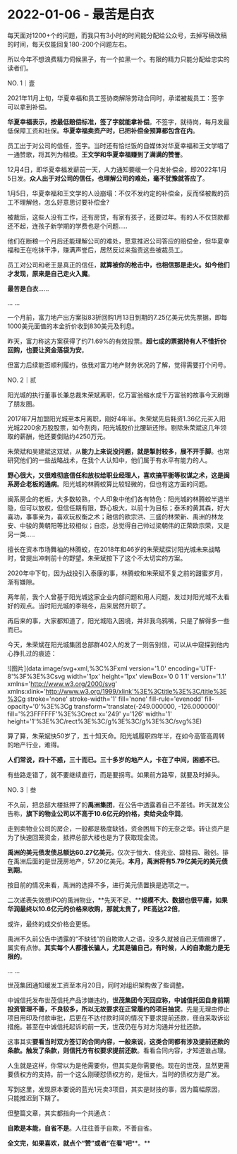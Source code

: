# 2022-01-06 - 最苦是白衣

每天面对1200+个的问题，而我只有3小时的时间能分配给公众号，去掉写稿改稿的时间，每天仅能回复180-200个问题左右。

所以今年不想浪费精力伺候黑子，有一个拉黑一个。有限的精力只能分配给忠实的读者们。

NO. 1｜壹

2021年11月上旬，华夏幸福和员工签协商解除劳动合同时，承诺被裁员工：签字可以拿到补偿。

**华夏幸福表示，按最低赔偿标准，签了字就能拿补偿**。不签字，就待岗，每月发最低保障工资和社保。**华夏幸福卖资产时，已把补偿金预算都包含在内**。

员工出于对公司的信任，签字。当时还有恰烂饭的自媒体对华夏幸福和王文学唱了一通赞歌，将其列为楷模。**王文学和华夏幸福赚到了满满的赞誉**。

12月4日，即华夏幸福发薪前一天，人力通知要缓一个月发补偿金，即2022年1月5日发。**众人出于对公司的信任，也理解公司的难处，毫不犹豫就答应了**。

1月5日，华夏幸福和王文学的人设崩塌：不仅不发约定的补偿金，反而怪被裁的员工不理解他，怎么好意思讨要补偿金?

被裁后，这些人没有工作，还有房贷，有家有孩子，还要过年。有的人不仅贷款都还不起，连孩子新学期的学费也是个问题.....

他们在断粮一个月后还能理解公司的难处，愿意推迟公司答应的赔偿金，但华夏幸福和王在吃抹干净，赚满声誉后，居然反过来指责这些被裁员工。

员工对公司和老王是真正的信任，**就算被你的枪击中，也相信那是走火。如今他们才发现，原来是自己走火入魔**。

**最苦是白衣**......

... ... 

一个月前，富力地产出方案拟83折回购1月13日到期的7.25亿美元优先票据，即每1000美元面值的本金折价收到830美元及利息。

昨天，富力称这方案获得了约71.69%的有效投票。**超七成的票据持有人不惜折价回购，也要让资金落袋为安**。

但富力后续能否顺利履约，依我对富力地产财务状况的了解，觉得需要打个问号。

NO. 2｜贰

阳光城的执行董事长兼总裁朱荣斌离职，亿万富翁缩水成千万富翁的故事今天刷爆了朋友圈。

2017年7月加盟阳光城至本月离职，刚好4年半。朱荣斌先后耗资1.36亿元买入阳光城2200余万股股票，如今割肉，阳光城股价比腰斩还惨。剔除朱荣斌这几年领取的薪酬，他还要倒贴约4250万元。

朱荣斌和吴建斌这双斌，从**能力上来说没问题，就是掣肘较多，展不开手脚**。也常研究他们的一些战略战术，在我个人认知中，他们属于有水平有能力的人。

**野心很大，又很难彻底信任和放权给职业经理人，喜欢搞平衡等权谋之术，这是闽系房企老板的通病**。阳光城的林腾蛟算比较轻微的，但也有这方面的问题。

闽系房企的老板，大多数较熟，个人印象中他们各有特色：阳光城的林腾蛟半退半隐，但可以放权，但信任期有限，野心极大，以前十为目标；泰禾的黄其森，好大喜功，事事亲为，喜欢玩权衡之术；融信的欧宗洪、三盛的林荣新、禹洲的林龙安、中骏的黄朝阳等比较相似；自恋，总觉得自己帅过梁朝伟的正荣欧宗荣，又是另一类.....

擅长在资本市场舞袖的林腾蛟，在2018年和46岁的朱荣斌探讨阳光城未来战略时，曾提出冲刺前十的野望。朱荣斌按下了这个不太切实的方案。

2020年中下旬，因为战投引入泰康的事，林腾蛟和朱荣斌不复之前的甜蜜岁月，渐有嫌隙。

两年前，我个人曾基于阳光城这家企业内部问题和用人问题，发过对阳光城不太看好的观点。当时阳光城的李晓冬，后来居然升职了。

再后来的事，大家都知道了，阳光城陷入困境，并非我乌鸦嘴，只是了解得多一些而已。

今天，朱荣斌在阳光城集团总部群402人的发了一则告别信，可以从中窥探到他内心挣扎过的痕迹：

![图片](data:image/svg+xml,%3C%3Fxml version='1.0' encoding='UTF-8'%3F%3E%3Csvg width='1px' height='1px' viewBox='0 0 1 1' version='1.1' xmlns='http://www.w3.org/2000/svg' xmlns:xlink='http://www.w3.org/1999/xlink'%3E%3Ctitle%3E%3C/title%3E%3Cg stroke='none' stroke-width='1' fill='none' fill-rule='evenodd' fill-opacity='0'%3E%3Cg transform='translate(-249.000000, -126.000000)' fill='%23FFFFFF'%3E%3Crect x='249' y='126' width='1' height='1'%3E%3C/rect%3E%3C/g%3E%3C/g%3E%3C/svg%3E)

算了算，朱荣斌快50岁了，五十知天命。阳光城履职四年半，在如今高管高周转的地产行业，难得。

**人们常说，四十不惑，三十而已。三十多岁的地产人，卡在了中间，困惑不已**。

有些路走错了，就不要继续直行，而是要拐弯。如果前方路窄，就要及时掉头。

NO. 3｜叁

不久前，把总部大楼抵押了的**禹洲集团**，在公告中透露着自己不差钱。昨天就发公告称，**旗下的物业公司以不高于10.6亿元的价格，卖给央企华润**。

走到卖物业公司的房企，一般都是极度缺钱，资金困局下的无奈之举。转让资产是为了快速回笼资金，抵押总部大楼也是为了获取现金流。

**禹洲的美元债发债总额达60.27亿美元**，仅次于恒大、佳兆业、碧桂园、融创。排在禹洲后面的是世茂房地产，57.20亿美元。**本月，禹洲将有5.79亿美元的美元债到期**。

按目前的情况来看，禹洲的选择不多，进行美元债置换是选项之一。

二次递表失效想IPO的禹洲物业，**先天不足、****规模不大、数据也很平庸，如果华润最终以10.6亿元的价格来收购，那就太贵了，PE高达22倍**。

或许，最终的成交价格会更低。

禹洲不久前公告中透露的“不缺钱”的自欺欺人之语，没多久就被自己无情踢爆了，属实有点惨。**其实每个人都擅长骗人，尤其是骗自己，有时候，人的自欺能力是无限的**。

... ...

世茂集团通知缓发工资至本月20日，同时对组织架构做了些调整。

中诚信托发布世茂信托产品涉嫌违约，**世茂集团今天回应称，中诚信托因自身前期投资管理不善，不良较多，所以无故要求在正常履约的项目抽贷**。先是无理由停止项目用印及付款审批，后更在不达付款时间的情况下要求提前还款，径自采取诉讼措施。甚至在中诚信托起诉的前一天，世茂仍在与对方沟通并分批还款。

这事其实**要看当时双方签订的合同内容，一般来说，这类合同都有涉及提前还款的条款。触发了条款，则信托方有权要求提前还款**。看看合同内容，才知道谁占理。

人生就是这样，你常以为是他需要你，但其实是你需要他。现在的世茂，显然更需要债权方的支持。前一个这么刚硬怼债权方的，是恒大，当时的债权方是广发。

写到这里，发现原本要说的蓝光1元卖3项目，其实是财技的事，因为篇幅原因，只能推迟到下期了。

但整篇文章，其实都指向一个共通点：

**自欺是本能，自省不是**。人往往善于自欺，不善自省。

**全文完，如果喜欢，就点个“赞”或者“在看”吧****。**